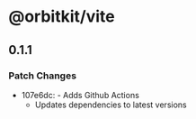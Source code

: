 # @orbitkit/vite

## 0.1.1

### Patch Changes

- 107e6dc: - Adds Github Actions
  - Updates dependencies to latest versions

